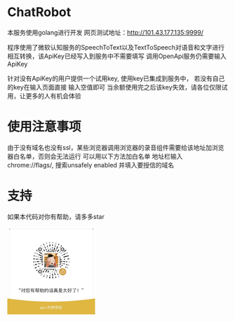 # ChatRobot

本服务使用golang进行开发
网页测试地址：http://101.43.177.135:9999/

程序使用了微软认知服务的SpeechToText以及TextToSpeech对语音和文字进行相互转换，该ApiKey已经写入到服务中不需要填写
调用OpenApi服务仍需要输入ApiKey

针对没有ApiKey的用户提供一个试用key, 使用key已集成到服务中，
若没有自己的key在输入页面直接 输入空值即可
当余额使用完之后该key失效，请各位仅限试用，让更多的人有机会体验


# 使用注意事项

由于没有域名也没有ssl，某些浏览器调用浏览器的录音组件需要给该地址加浏览器白名单，否则会无法运行
可以用以下方法加白名单
地址栏输入chrome://flags/, 搜索unsafely
enabled 并填入要授信的域名

# 支持

如果本代码对你有帮助，请多多star

<img src="docs/pic/goodjob.jpg" alt="goodjob" width="200" height="200" align="bottom" />

